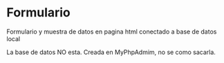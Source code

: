 # Formulario
Formulario y muestra de datos en pagina html conectado a base de datos local  

La base de datos NO esta. Creada en MyPhpAdmim, no se como sacarla.

